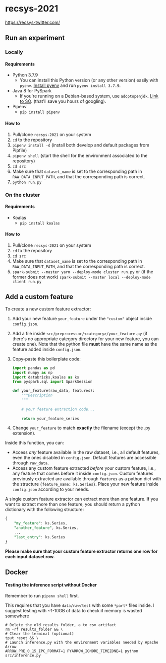 # recsys-2021
https://recsys-twitter.com/

## Run an experiment
### Locally
#### Requirements
- Python 3.7.9
    - You can install this Python version (or any other version) easily with `pyenv`. [Install pyenv](https://github.com/pyenv/pyenv#installation) and run `pyenv install 3.7.9`.
- Java 8 for PySpark
    - If you're running on a Debian-based system, use `adoptopenjdk`. [Link to SO](https://stackoverflow.com/questions/57031649/how-to-install-openjdk-8-jdk-on-debian-10-buster). (that'll save you hours of googling).
- Pipenv
    - `pip install pipenv`

#### How to
1. Pull/clone `recsys-2021` on your system
2. `cd` to the repository
3. `pipenv install -d` (install both develop and default packages from Pipfile)
4. `pipenv shell` (start the shell for the environment associated to the repository)
5. `cd src`
6. Make sure that `dataset_name` is set to the corresponding path in `RAW_DATA_INPUT_PATH`, and that the corresponding path is correct.
7. `python run.py`

### On the cluster
#### Requirements
- Koalas
    - `pip install koalas`

#### How to
1. Pull/clone `recsys-2021` on your system
2. `cd` to the repository
3. `cd src`
4. Make sure that `dataset_name` is set to the corresponding path in `RAW_DATA_INPUT_PATH`, and that the corresponding path is correct.
5. `spark-submit --master yarn --deploy-mode cluster run.py` or (if the former does not work) `spark-submit --master local --deploy-mode client run.py`

## Add a custom feature
To create a new custom feature extractor:

1. Add your new feature `your_feature` under the `"custom"` object inside `config.json`. 
2. Add a file inside `src/preprocessor/<category>/your_feature.py` (if there's no appropriate category directory for your new feature, you can create one). Note that the python file **must** have the same name as the feature added inside `config.json`.
3. Copy-paste this boilerplate code:
    ```python
    import pandas as pd
    import numpy as np
    import databricks.koalas as ks
    from pyspark.sql import SparkSession

    def your_feature(raw_data, features):
        """Description
        """
        
        # your feature extraction code...
        
        return your_feature_series 
    ```

4. Change `your_feature` to match **exactly** the filename (except the .py extension).

Inside this function, you can:

- Access *any* feature available in the raw dataset, i.e., all default features, even the ones disabled in `config.json`. Default features are accessible through `raw_data`.
- Access any custom feature extracted *before* your custom feature, i.e., any feature that comes before it inside `config.json`. Custom features previously extracted are available through `features` as a python dict with the structure `{feature_name: ks.Series}`. Place your new feature inside `config.json` according to your needs.

A single custom feature extractor can extract more than one feature. If you want to extract more than one feature, you should return a python dictionary with the following structure:

```sql
{
	"my_feature": ks.Series,
	"another_feature", ks.Series,
	...
	"last_entry": ks.Series
}
```

**Please make sure that your custom feature extractor returns one row for each input dataset row.**

## Docker

#### Testing the inference script without Docker

Remember to run `pipenv shell` first.

This requires that you have `data/raw/test` with some `*part*` files inside.
I suggest testing with ~1-10GB of data to check if memory is wasted somewhere

```shell
# Delete the old results_folder, a to_csv artifact
rm -rf results_folder && \
# Clear the terminal (optional)
tput reset && \
# Launch inference.py with the environment variables needed by Apache Arrow
ARROW_PRE_0_15_IPC_FORMAT=1 PYARROW_IGNORE_TIMEZONE=1 python src/inference.py
```
